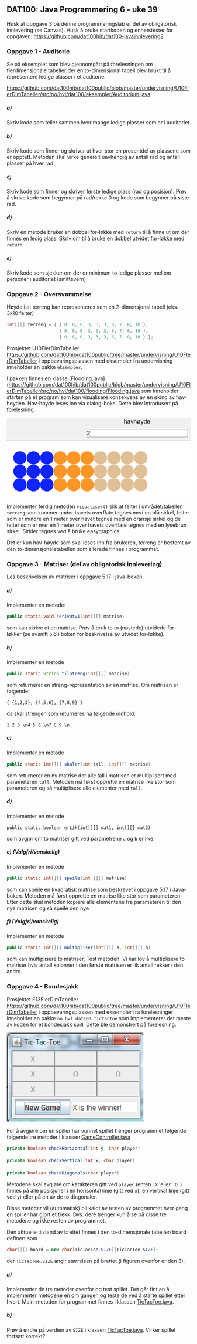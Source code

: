 ## DAT100: Java Programmering 6 - uke 39

Husk at oppgave 3 på denne programmeringslab er del av obligatorisk innlevering (se Canvas). Husk å bruke startkoden og enhetstester for oppgaven: https://github.com/dat100hib/dat100-javainnlevering2

### Oppgave 1 - Auditorie

Se på eksemplet som blev gjennomgått på forelesningen om flerdimensjonale tabeller der en to-dimensjonal tabell blev brukt til å representere ledige plasser i et auditorie:

https://github.com/dat100hib/dat100public/blob/master/undervisning/U10FlerDimTabeller/src/no/hvl/dat100/eksempler/Auditorium.java

##### a)

Skriv kode som teller sammen hvor mange ledige plasser som er i auditoriet

##### b)

Skriv kode som finner og skriver ut hvor stor en prosentdel av plassene som er opptatt. Metoden skal virke generelt uavhengig av antall rad og antall plasser på hver rad

##### c)

Skriv kode som finner og skriver første ledige plass (rad og posisjon). Prøv å skrive kode som begynner på rad/rekke 0 og kode som begynner på siste rad.

##### d)

Skriv en metode bruker en dobbel for-løkke med `return` til å finne ut om der finnes en ledig plass. Skriv om til å bruke en dobbel utvidet for-løkke med `return`

##### e)

Skriv kode som sjekker om der er minimum to ledige plasser mellom personer i auditoriet (smittevern)

### Oppgave 2 - Oversvømmelse

Høyde i et terreng kan representeres som en 2-dimensjonal tabell (eks. 3x10 felter)

```java
int[][] terreng = { { 0, 0, 0, 3, 3, 3, 6, 7, 8, 10 },
                    { 0, 0, 0, 3, 3, 3, 6, 7, 8, 10 },
                    { 0, 0, 0, 3, 3, 3, 6, 7, 8, 10 } };
```

Prosjektet U10FlerDimTabeller https://github.com/dat100hib/dat100public/tree/master/undervisning/U10FlerDimTabeller i oppbevaringsplassen med eksempler fra undervisning inneholder en pakke `eksempler`.

I pakken finnes en klasse [Flooding.java](https://github.com/dat100hib/dat100public/blob/master/undervisning/U10FlerDimTabeller/src/no/hvl/dat100/flooding/Flooding.java som inneholder starten på et program som kan visualisere konsekvens av en øking av hav-høyden. Hav-høyde leses inn via dialog-boks. Dette blev introdusert på forelesning.

![](assets/markdown-img-paste-20180926181141274.png)

Implementer ferdig metoden `visualiser()` slik at felter i området/tabellen `terreng` som kommer under havets overflate tegnes med en blå sirkel, felter som er mindre en 1 meter over havet tegnes med en oransje sirkel og de felter som er mer en 1 meter over havets overflate tegnes med en lysebrun sirkel. Sirkler tegnes ved å bruke easygraphics.

Det er kun hav-høyde som skal leses inn fra brukeren, terreng er bestemt av den to-dimensjonaletabellen som allerede finnes i programmet.

### Oppgave 3 - Matriser (del av obligatorisk innlevering)

Les beskrivelsen av matriser i oppgave 5.17 i java-boken.

##### a)

Implementer en metode:

```java
public static void skrivUtv1(int[][] matrise)
```

som kan skrive ut en matrise. Prøv å bruk to to (nøstede) utvidede for-løkker (se avsnitt 5.6 i boken for beskrivelse av utvidet for-løkke).

##### b)

Implementer en metode

```java
public static String tilStreng(int[][] matrise)
```

som returnerer en streng-representation av en matrise. Om matrisen er følgende:

```
{ {1,2,3}, {4,5,6}, {7,8,9} }
```

da skal strengen som returneres ha følgende innhold:

```
1 2 3 \n4 5 6 \n7 8 9 \n
```

##### c)

Implementer en metode

```java
public static int[][] skaler(int tall, int[][] matrise)
```
som returnerer en ny matrise der alle tall i matrisen er multiplisert med parameteren `tall`. Metoden må først opprette en matrise like stor som parameteren og så multiplisere alle elementer med `tall`.

##### d)

Implementer en metode

```
public static boolean erLik(int[][] mat1, int[][] mat2)
```

som avgjør om to matriser gitt ved parametrene `a` og `b` er like.

##### e) (Valgfri/vanskelig)

Implementer en metode

```java
public static int[][] speile(int [][] matrise)
```

som kan speile en kvadratisk matrise som beskrevet i oppgave 5.17 i Java-boken. Metoden må først opprette en matrise like stor som parameteren. Etter dette skal metoden kopiere alle elementene fra parameteren til den nye matrisen og så speile den nye

##### f)	(Valgfri/vanskelig)

Implementer en metode

```java
public static int[][] multipliser(int[][] a, int[][] b)
```

som kan multiplisere to matriser. Test metoden. Vi har lov å multiplisere to matriser hvis antall kolonner i den første matrisen er lik antall rekker i den andre.

### Oppgave 4 - Bondesjakk

Prosjektet F13FlerDimTabeller https://github.com/dat100hib/dat100public/tree/master/undervisning/U10FlerDimTabeller i oppbevaringsplassen med eksempler fra forelesninger inneholder en pakke `no.hvl.dat100.tictactoe` som implementerer det meste av koden for et bondesjakk spill. Dette ble demonstrert på forelesning.

![](assets/markdown-img-paste-20180926174926430.png)

For å avgjøre om en spiller har vunnet spillet trenger programmet følgende følgende tre metoder i klassen [GameController.java](https://github.com/dat100hib/dat100public/blob/master/undervisning/U10FlerDimTabeller/src/no/hvl/dat100/tictactoe/GameController.java)

```java
private boolean checkHorizontal(int y, char player)

private boolean checkVertical(int x, char player)

private boolean checkDiagonals(char player)
```

Metodene skal avgjøre om karakteren gitt ved `player` (enten `´X´`eller `´O´`) finnes på alle posisjoner i en horisontal linje (gitt ved `x`), en vertikal linje (gitt ved `y`) eller på en av de to diagonaler.

Disse metoder vil (automatisk) bli kaldt av resten av programmet hver gang en spiller har gjort et trekk. Dvs. dere trenger kun å se på disse tre metodene og ikke resten av programmet.

Den aktuelle tilstand av brettet finnes i den to-dimensjonale tabellen board definert som

```java
char[][] board = new char[TicTacToe.SIZE][TicTacToe.SIZE];
```

der `TicTacToe.SIZE` angir størrelsen på brettet (i figuren ovenfor er den 3).

##### a)

Implementer de tre metoder ovenfor og test spillet. Det går fint an å implementer metodene en om gangen og teste de ved å starte spillet etter hvert. Main-metoden for programmet finnes i klassen [TicTacToe.java](https://github.com/dat100hib/dat100public/blob/master/undervisning/U10FlerDimTabeller/src/no/hvl/dat100/tictactoe/TicTacToe.java).

##### b)

Prøv å endre på verdien av `SIZE` i klassen [TicTacToe.java](https://github.com/dat100hib/dat100public/blob/master/undervisning/U10FlerDimTabeller/src/no/hvl/dat100/tictactoe/TicTacToe.java). Virker spillet fortsatt korrekt?

